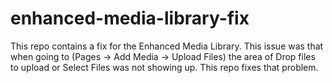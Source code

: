 # enhanced-media-library-fix
  This repo contains a fix for the Enhanced Media Library. This issue was that when
  going to (Pages -> Add Media -> Upload Files) the area of Drop files to upload or Select
  Files was not showing up. This repo fixes that problem.
